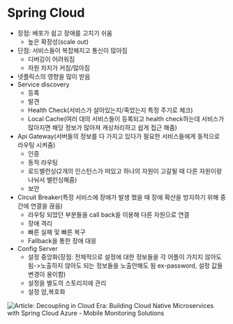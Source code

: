 # Spring Cloud

- 장점: 배포가 쉽고 장애를 고치기 쉬움
  - 높은 확장성(scale out)
- 단점: 서비스들이 복잡해지고 통신이 많아짐
  - 디버깅이 어려워짐
  - 자원 차지가 커짐/많아짐
- 넷플릭스의 영향을 많이 받음
- Service discovery
  - 등록
  - 발견
  - Health Check(서비스가 살아있는지/죽었는지 특정 주기로 체크)
  - Local Cache(여러 대의 서비스들이 등록되고 health check하는데 서비스가 많아지면 해당 정보가 많아져 캐싱처리하고 쉽게 접근 해줌)
- Api Gateway(서버들의 정보를 다 가지고 있다가 필요한 서비스들에게 동적으로 라우팅 시켜줌)
  - 인증
  - 동적 라우팅
  - 로드밸런싱(2개의 인스턴스가 떠있고 하나의 자원이 고갈될 때 다른 자원이랑 나눠서 밸런싱해줌)
  - 보안
- Circuit Breaker(특정 서비스에 장애가 발생 했을 때 장애 확산을 방지하기 위해 중간에 연결을 끊음)
  - 라우팅 되었던 부분들을 call back을 이용해 다른 자원으로 연결
  - 장애 격리
  - 빠른 실패 및 빠른 복구
  - Fallback을 통한 장애 대응
- Config Server
  - 설정 중앙화(장점: 전체적으로 설정에 대한 정보들을 각 어플이 가지지 않아도 됨->노출하지 않아도 되는 정보들을 노출안해도 됨 ex-password, 설정 값들 변경이 용이함)
  - 설정을 별도의 스토리지에 관리
  - 설정 암,복호화



![Article: Decoupling in Cloud Era: Building Cloud Native Microservices with Spring  Cloud Azure - Mobile Monitoring Solutions](https://res.infoq.com/articles/spring-cloud-azure/en/resources/spring-cloud-azure-1541139702005.jpg)